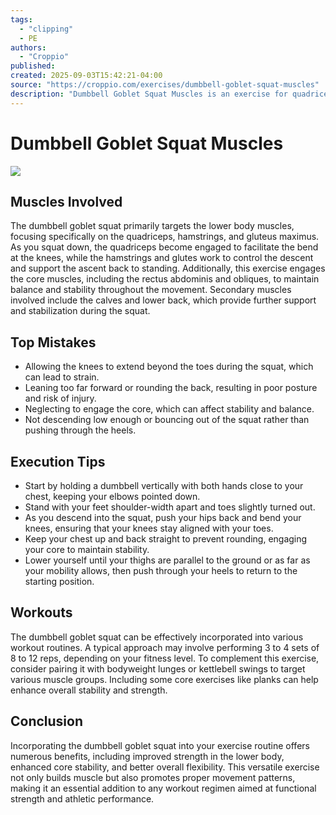 ```yaml
---
tags:
  - "clipping"
  - PE
authors:
  - "Croppio"
published:
created: 2025-09-03T15:42:21-04:00
source: "https://croppio.com/exercises/dumbbell-goblet-squat-muscles"
description: "Dumbbell Goblet Squat Muscles is an exercise for quadriceps and done with the dumbbell."
---
```


# Dumbbell Goblet Squat Muscles

![](https://croppio.com/images/exercises/resized/Dumbbell%20Goblet%20Squat%20Muscles.webp)

## Muscles Involved

The dumbbell goblet squat primarily targets the lower body muscles, focusing specifically on the quadriceps, hamstrings, and gluteus maximus. As you squat down, the quadriceps become engaged to facilitate the bend at the knees, while the hamstrings and glutes work to control the descent and support the ascent back to standing. Additionally, this exercise engages the core muscles, including the rectus abdominis and obliques, to maintain balance and stability throughout the movement. Secondary muscles involved include the calves and lower back, which provide further support and stabilization during the squat.

## Top Mistakes

- Allowing the knees to extend beyond the toes during the squat, which can lead to strain.
- Leaning too far forward or rounding the back, resulting in poor posture and risk of injury.
- Neglecting to engage the core, which can affect stability and balance.
- Not descending low enough or bouncing out of the squat rather than pushing through the heels.

## Execution Tips

- Start by holding a dumbbell vertically with both hands close to your chest, keeping your elbows pointed down.
- Stand with your feet shoulder-width apart and toes slightly turned out.
- As you descend into the squat, push your hips back and bend your knees, ensuring that your knees stay aligned with your toes.
- Keep your chest up and back straight to prevent rounding, engaging your core to maintain stability.
- Lower yourself until your thighs are parallel to the ground or as far as your mobility allows, then push through your heels to return to the starting position.

## Workouts

The dumbbell goblet squat can be effectively incorporated into various workout routines. A typical approach may involve performing 3 to 4 sets of 8 to 12 reps, depending on your fitness level. To complement this exercise, consider pairing it with bodyweight lunges or kettlebell swings to target various muscle groups. Including some core exercises like planks can help enhance overall stability and strength.

## Conclusion

Incorporating the dumbbell goblet squat into your exercise routine offers numerous benefits, including improved strength in the lower body, enhanced core stability, and better overall flexibility. This versatile exercise not only builds muscle but also promotes proper movement patterns, making it an essential addition to any workout regimen aimed at functional strength and athletic performance.